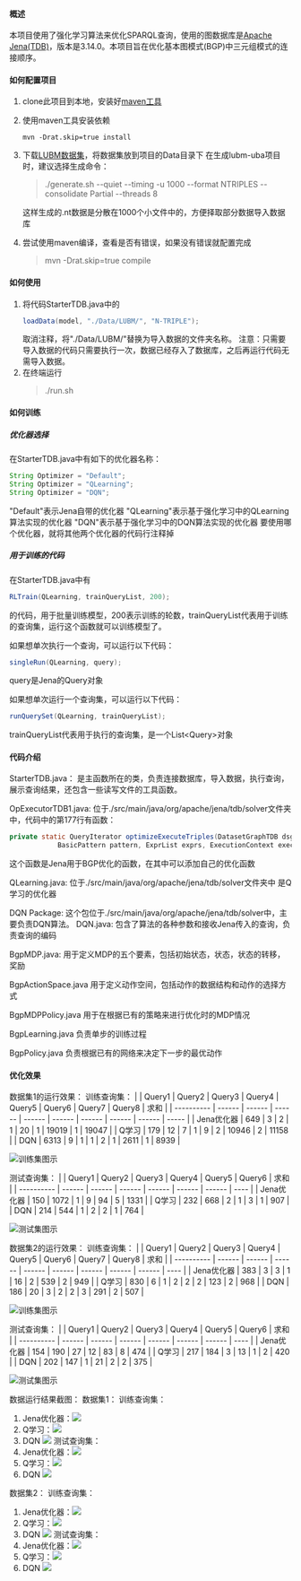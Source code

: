 #### 概述
本项目使用了强化学习算法来优化SPARQL查询，使用的图数据库是[Apache Jena(TDB)](https://github.com/apache/jena)，版本是3.14.0。本项目旨在优化基本图模式(BGP)中三元组模式的连接顺序。

#### 如何配置项目
1. clone此项目到本地，安装好[maven工具](https://maven.apache.org/download.cgi#)
2. 使用maven工具安装依赖
   ```
   mvn -Drat.skip=true install
   ```
3. 下载[LUBM数据集](https://github.com/rvesse/lubm-uba)，将数据集放到项目的Data目录下
   在生成lubm-uba项目时，建议选择生成命令：
   > ./generate.sh --quiet --timing -u 1000 --format NTRIPLES  --consolidate Partial --threads 8
   
   这样生成的.nt数据是分散在1000个小文件中的，方便择取部分数据导入数据库
4. 尝试使用maven编译，查看是否有错误，如果没有错误就配置完成
   > mvn -Drat.skip=true compile

#### 如何使用
1. 将代码StarterTDB.java中的
    ```java
    loadData(model, "./Data/LUBM/", "N-TRIPLE");
    ```
    取消注释，将"./Data/LUBM/"替换为导入数据的文件夹名称。
    注意：只需要导入数据的代码只需要执行一次，数据已经存入了数据库，之后再运行代码无需导入数据。
2. 在终端运行
   > ./run.sh

#### 如何训练
##### 优化器选择
在StarterTDB.java中有如下的优化器名称：
```java
String Optimizer = "Default";
String Optimizer = "QLearning";
String Optimizer = "DQN";
```
"Default"表示Jena自带的优化器
"QLearning"表示基于强化学习中的QLearning算法实现的优化器
"DQN"表示基于强化学习中的DQN算法实现的优化器
要使用哪个优化器，就将其他两个优化器的代码行注释掉
##### 用于训练的代码
在StarterTDB.java中有
```java
RLTrain(QLearning, trainQueryList, 200);
```
的代码，用于批量训练模型，200表示训练的轮数，trainQueryList代表用于训练的查询集，运行这个函数就可以训练模型了。

如果想单次执行一个查询，可以运行以下代码：
```java
singleRun(QLearning, query);
```
query是Jena的Query对象

如果想单次运行一个查询集，可以运行以下代码：
```java
runQuerySet(QLearning, trainQueryList);
```
trainQueryList代表用于执行的查询集，是一个List\<Query\>对象

#### 代码介绍
StarterTDB.java：
是主函数所在的类，负责连接数据库，导入数据，执行查询，展示查询结果，还包含一些读写文件的工具函数。

OpExecutorTDB1.java:
位于./src/main/java/org/apache/jena/tdb/solver文件夹中，代码中的第177行有函数：
```java
private static QueryIterator optimizeExecuteTriples(DatasetGraphTDB dsgtdb, QueryIterator input,
            BasicPattern pattern, ExprList exprs, ExecutionContext execCxt)
```
这个函数是Jena用于BGP优化的函数，在其中可以添加自己的优化函数

QLearning.java:
位于./src/main/java/org/apache/jena/tdb/solver文件夹中
是Q学习的优化器

DQN Package:
这个包位于./src/main/java/org/apache/jena/tdb/solver中，主要负责DQN算法。
DQN.java:
包含了算法的各种参数和接收Jena传入的查询，负责查询的编码

BgpMDP.java:
用于定义MDP的五个要素，包括初始状态，状态，状态的转移，奖励

BgpActionSpace.java
用于定义动作空间，包括动作的数据结构和动作的选择方式

BgpMDPPolicy.java
用于在根据已有的策略来进行优化时的MDP情况

BgpLearning.java
负责单步的训练过程

BgpPolicy.java
负责根据已有的网络来决定下一步的最优动作



#### 优化效果
数据集1的运行效果：
训练查询集：
|            | Query1 | Query2 | Query3 | Query4 | Query5 | Query6 | Query7 | Query8 | 求和  |
| ---------- | ------ | ------ | ------ | ------ | ------ | ------ | ------ | ------ | ----- |
| Jena优化器 | 649    | 3      | 2      | 1      | 20     | 1      | 19019  | 1      | 19047 |
| Q学习      | 179    | 12     | 7      | 1      | 9      | 2      | 10946  | 2      | 11158 |
| DQN        | 6313   | 9      | 1      | 1      | 2      | 1      | 2611   | 1      | 8939  |

![训练集图示](./figure/dataset1/train.png)

测试查询集：
|            | Query1 | Query2 | Query3 | Query4 | Query5 | Query6 | 求和 |
| ---------- | ------ | ------ | ------ | ------ | ------ | ------ | ---- |
| Jena优化器 | 150    | 1072   | 1      | 9      | 94     | 5      | 1331 |
| Q学习      | 232    | 668    | 2      | 1      | 3      | 1      | 907  |
| DQN        | 214    | 544    | 1      | 2      | 2      | 1      | 764  |

![测试集图示](./figure/dataset1/test.png)

数据集2的运行效果：
训练查询集：
|            | Query1 | Query2 | Query3 | Query4 | Query5 | Query6 | Query7 | Query8 | 求和 |
| ---------- | ------ | ------ | ------ | ------ | ------ | ------ | ------ | ------ | ---- |
| Jena优化器 | 383    | 3      | 3      | 1      | 16     | 2      | 539    | 2      | 949  |
| Q学习      | 830    | 6      | 1      | 2      | 2      | 2      | 123    | 2      | 968  |
| DQN        | 186    | 20     | 3      | 2      | 2      | 3      | 291    | 2      | 507  |

![训练集图示](./figure/dataset2/train.png)

测试查询集：
|            | Query1 | Query2 | Query3 | Query4 | Query5 | Query6 | 求和 |
| ---------- | ------ | ------ | ------ | ------ | ------ | ------ | ---- |
| Jena优化器 | 154    | 190    | 27     | 12     | 83     | 8      | 474  |
| Q学习      | 217    | 184    | 3      | 13     | 1      | 2      | 420  |
| DQN        | 202    | 147    | 1      | 21     | 2      | 2      | 375  |

![测试集图示](./figure/dataset2/test.png)

数据运行结果截图：
数据集1：
训练查询集：
1. Jena优化器：![](./figure/dataset1/Default_train.png)
2. Q学习：![](./figure/dataset1/QLearning_train.png)
3. DQN ![](./figure/dataset1/DQN_train.png)
测试查询集：
1. Jena优化器：![](./figure/dataset1/Default_test.png)
2. Q学习：![](./figure/dataset1/QLearning_test.png)
3. DQN ![](./figure/dataset1/DQN_test.png)

数据集2：
训练查询集：
1. Jena优化器：![](./figure/dataset2/Default_train.png)
2. Q学习：![](./figure/dataset2/QLearning_train.png)
3. DQN ![](./figure/dataset2/DQN_train.png)
测试查询集：
1. Jena优化器：![](./figure/dataset2/Default_test.png)
2. Q学习：![](./figure/dataset2/QLearning_test.png)
3. DQN ![](./figure/dataset2/DQN_test.png)